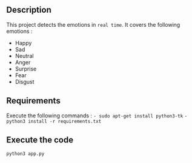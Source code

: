 ## Description
This project detects the emotions in `real time`. It covers the following emotions :
- Happy
- Sad
- Neutral
- Anger
- Surprise
- Fear
- Disgust

## Requirements
Execute the following commands :
`- sudo apt-get install python3-tk`
`- python3 install -r requirements.txt`

## Execute the code
`python3 app.py`
